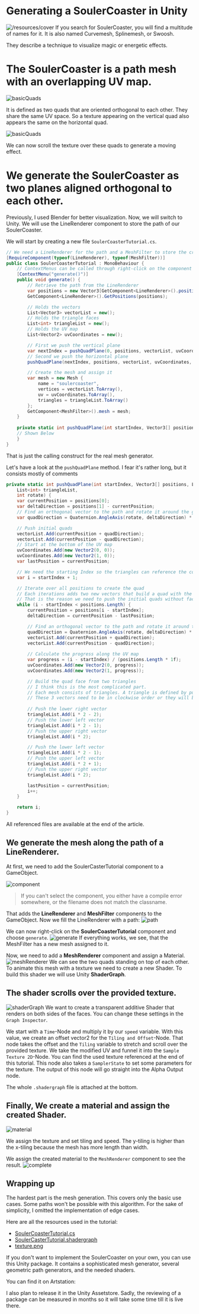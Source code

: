 ﻿# Generating a SoulerCoaster in Unity
![/resources/cover](../cover.png)
If you search for SoulerCoaster, you will find a multitude of names for it.
It is also named Curvemesh, Splinemesh, or Swoosh.

They describe a technique to visualize magic or energetic effects.

# The SoulerCoaster is a path mesh with an overlapping UV map.
![basicQuads](/resources/basicQuad.png)

It is defined as two quads that are oriented orthogonal to each other.
They share the same UV space.
So a texture appearing on the vertical quad also appears the same on the horizontal quad.

![basicQuads](/resources/quadWithTexture.png)

We can now scroll the texture over these quads to generate a moving effect.

# We generate the SoulerCoaster as two planes aligned orthogonal to each other.
Previously, I used Blender for better visualization.
Now, we will switch to Unity.
We will use the LineRenderer component to store the path of our SoulerCoaster.

We will start by creating a new file `SoulerCoasterTutorial.cs`.
```c#
// We need a LineRenderer for the path and a MeshFilter to store the created mesh
[RequireComponent(typeof(LineRenderer), typeof(MeshFilter))]
public class SoulerCoasterTutorial : MonoBehaviour {
    // ContextMenus can be called through right-click on the component in the inspector
    [ContextMenu("generate()")]
    public void generate() {
        // Retrieve the path from the LineRenderer
        var positions = new Vector3[GetComponent<LineRenderer>().positionCount];
        GetComponent<LineRenderer>().GetPositions(positions);

        // Holds the vectors
        List<Vector3> vectorList = new();
        // Holds the triangle faces
        List<int> triangleList = new();
        // Holds the UV map
        List<Vector2> uvCoordinates = new();

        // First we push the vertical plane
        var nextIndex = pushQuadPlane(0, positions, vectorList, uvCoordinates, triangleList, 0);
        // Second we push the horizontal plane
        pushQuadPlane(nextIndex, positions, vectorList, uvCoordinates, triangleList, 90);

        // Create the mesh and assign it
        var mesh = new Mesh {
            name = "soulercoaster",
            vertices = vectorList.ToArray(),
            uv = uvCoordinates.ToArray(),
            triangles = triangleList.ToArray()
        };
        GetComponent<MeshFilter>().mesh = mesh;
    }
    
    private static int pushQuadPlane(int startIndex, Vector3[] positions, List<Vector3> vectorList, List<Vector2> uvCoordinates,
    // Shown Below
    }
}
```
That is just the calling construct for the real mesh generator.

Let's have a look at the `pushQuadPlane` method.
I fear it's rather long, but it consists mostly of comments
```c#
private static int pushQuadPlane(int startIndex, Vector3[] positions, List<Vector3> vectorList, List<Vector2> uvCoordinates,
    List<int> triangleList,
    int rotate) {
    var currentPosition = positions[0];
    var deltaDirection = positions[1] - currentPosition;
    // Find an orthogonal vector to the path and rotate it around the given rotation (0 for horizontal, 90 for vertical)
    var quadDirection = Quaternion.AngleAxis(rotate, deltaDirection) * Vector3.Cross(currentPosition, deltaDirection).normalized;

    // Push initial quads
    vectorList.Add(currentPosition + quadDirection);
    vectorList.Add(currentPosition - quadDirection);
    // Start at the bottom of the UV map
    uvCoordinates.Add(new Vector2(0, 0));
    uvCoordinates.Add(new Vector2(1, 0));
    var lastPosition = currentPosition;

    // We need the starting Index so the triangles can reference the correct vectors
    var i = startIndex + 1;

    // Iterate over all positions to create the quad
    // Each iterations adds two new vectors that build a quad with the previous two vectors.
    // That is the reason we need to push the initial quads without faces
    while (i - startIndex < positions.Length) {
        currentPosition = positions[i - startIndex];
        deltaDirection = currentPosition - lastPosition;

        // Find an orthogonal vector to the path and rotate it around the given rotation (0 for horizontal, 90 for vertical)
        quadDirection = Quaternion.AngleAxis(rotate, deltaDirection) * Vector3.Cross(currentPosition, deltaDirection).normalized;
        vectorList.Add(currentPosition + quadDirection);
        vectorList.Add(currentPosition - quadDirection);
        
        // Calculate the progress along the UV map
        var progress = (i - startIndex) / (positions.Length * 1f);
        uvCoordinates.Add(new Vector2(0, progress));
        uvCoordinates.Add(new Vector2(1, progress));

        // Build the quad face from two triangles
        // I think this is the most complicated part.
        // Each mesh consists of triangles. A triangle is defined by pushing 3 entries onto the triangle array.
        // These 3 vectors need to be in clockwise order or they will be interpreted as backfaces.
        
        // Push the lower right vector
        triangleList.Add(i * 2 - 2);
        // Push the lower left vector
        triangleList.Add(i * 2 - 1);
        // Push the upper right vector
        triangleList.Add(i * 2);

        // Push the lower left vector
        triangleList.Add(i * 2 - 1);
        // Push the upper left vector
        triangleList.Add(i * 2 + 1);
        // Push the upper right vector
        triangleList.Add(i * 2);

        lastPosition = currentPosition;
        i++;
    }

    return i;
}
```
All referenced files are available at the end of the article.

## We generate the mesh along the path of a LineRenderer.
At first, we need to add the SoulerCasterTutorial component to a GameObject.

![component](/resources/soulerCoasterComponent.png)
> If you can't select the component, you either have a compile error somewhere, or the filename does not match the classname.

That adds the **LineRenderer** and **MeshFilter** components to the GameObject.
Now we fill the LineRenderer with a path:
![path](/resources/lineRendererPath.png)

We can now right-click on the **SoulerCoasterTutorial** component and choose `generate`.
![generate](/resources/soulerCoasterGenerate.png)
If everything works, we see, that the MeshFilter has a new mesh assigned to it. 

Now, we need to add a **MeshRenderer** component and assign a Material.
![meshRenderer](/resources/meshRenderer.png)
We can see the two quads standing on top of each other.
To animate this mesh with a texture we need to create a new Shader.
To build this shader we will use Unity **ShaderGraph**.

## The shader scrolls over the provided texture.
![shaderGraph](/resources/shader.png)
We want to create a transparent additive Shader that renders on both sides of the faces.
You can change these settings in the `Graph Inspector`.

We start with a `Time`-Node and multiply it by our `speed` variable.
With this value, we create an offset vector2 for the `Tiling and Offset`-Node.
That node takes the offset and the `Tiling` variable to stretch and scroll over the provided texture.
We take the modified UV and funnel it into the `Sample Texture 2D`-Node. 
You can find the used texture referenced at the end of this tutorial.
This node also takes a `SamplerState` to set some parameters for the texture.
The output of this node will go straight into the Alpha Output node.

The whole `.shadergraph` file is attached at the bottom.

## Finally, We create a material and assign the created Shader.
![material](/resources/material.png)

We assign the texture and set tiling and speed.
The y-tiling is higher than the x-tiling because the mesh has more length than width.

We assign the created material to the `MeshRenderer` component to see the result.
![complete](/resources/complete.png)

## Wrapping up
The hardest part is the mesh generation.
This covers only the basic use cases.
Some paths won't be possible with this algorithm.
For the sake of simplicity, I omitted the implementation of edge cases.

Here are all the resources used in the tutorial:
- [SoulerCoasterTutorial.cs](/resources/SoulerCoasterTutorial.cs)
- [SoulerCasterTutorial.shadergraph](/resources/SoulerCasterTutorial.shadergraph)
- [texture.png](/resources/texture.png)

If you don't want to implement the SoulerCoaster on your own, you can use this Unity package.
It contains a sophisticated mesh generator, several geometric path generators, and the needed shaders.

You can find it on Artstation: 

I also plan to release it in the Unity Assetstore.
Sadly, the reviewing of a package can be measured in months so it will take some time till it is live there.
